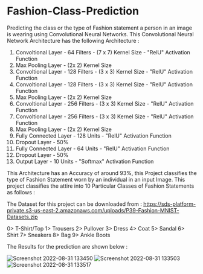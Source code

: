 # Fashion-Class-Prediction
Predicting the class or the type of Fashion statement a person in an image is wearing using Convolutional Neural Networks.
This Convolutional Neural Network Architecture has the following Architecture :

1) Convoltional Layer - 64 Filters - (7 x 7) Kernel Size - "RelU" Activation Function
2) Max Pooling Layer - (2x 2) Kernel Size
3) Convoltional Layer - 128 Filters - (3 x 3) Kernel Size - "RelU" Activation Function
4) Convoltional Layer - 128 Filters - (3 x 3) Kernel Size - "RelU" Activation Function
5) Max Pooling Layer - (2x 2) Kernel Size
6) Convoltional Layer - 256 Filters - (3 x 3) Kernel Size - "RelU" Activation Function
7) Convoltional Layer - 256 Filters - (3 x 3) Kernel Size - "RelU" Activation Function
8) Max Pooling Layer - (2x 2) Kernel Size
9) Fully Connected Layer - 128 Units - "RelU" Activation Function
10) Dropout Layer - 50%
11) Fully Connected Layer - 64 Units - "RelU" Activation Function
12) Dropout Layer - 50%
13) Output Layer - 10 Units - "Softmax" Activation Function

This Architecture has an Accuracy of around 93%, this Project classifies the type of Fashion Statement worn by an individual in an input Image. This project classifies the attire into 10 Particular Classes of Fashion Statements as follows :

The Dataset for this project can be downloaded from : https://sds-platform-private.s3-us-east-2.amazonaws.com/uploads/P39-Fashion-MNIST-Datasets.zip

0> T-Shirt/Top
1> Trousers
2> Pullover
3> Dress
4> Coat
5> Sandal
6> Shirt
7> Sneakers
8> Bag
9> Ankle Boots

The Results for the prediction are shown below :


![Screenshot 2022-08-31 133450](https://user-images.githubusercontent.com/57072184/188333832-3ab939d2-f2e0-49f5-91b9-43281bedba66.png)
![Screenshot 2022-08-31 133503](https://user-images.githubusercontent.com/57072184/188333834-9a465407-193d-4ced-9104-c5dfb00da494.png)
![Screenshot 2022-08-31 133517](https://user-images.githubusercontent.com/57072184/188333835-c41d3df9-c36a-4c2c-a1df-ab42e993ec43.png)
